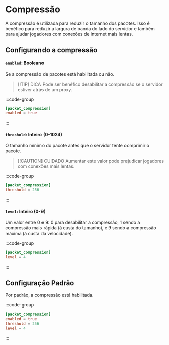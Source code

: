 # Compressão

A compressão é utilizada para reduzir o tamanho dos pacotes. Isso é benéfico para reduzir a largura de banda do lado do servidor e também para ajudar jogadores com conexões de internet mais lentas.

## Configurando a compressão

#### `enabled`: Booleano

Se a compressão de pacotes está habilitada ou não.

> [!TIP] DICA
> Pode ser benéfico desabilitar a compressão se o servidor estiver atrás de um proxy.

:::code-group

```toml [features.toml] {2}
[packet_compression]
enabled = true
```

:::

#### `threshold`: Inteiro (0-1024)

O tamanho mínimo do pacote antes que o servidor tente comprimir o pacote.

> [!CAUTION] CUIDADO
> Aumentar este valor pode prejudicar jogadores com conexões mais lentas.

:::code-group

```toml [features.toml] {2}
[packet_compression]
threshold = 256
```

:::

#### `level`: Inteiro (0-9)

Um valor entre 0 e 9: 0 para desabilitar a compressão, 1 sendo a compressão mais rápida (à custa do tamanho), e 9 sendo a compressão máxima (à custa da velocidade).

:::code-group

```toml [features.toml] {2}
[packet_compression]
level = 4
```

:::

## Configuração Padrão

Por padrão, a compressão está habilitada.

:::code-group

```toml [features.toml]
[packet_compression]
enabled = true
threshold = 256
level = 4
```

:::
